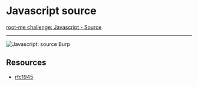 # Javascript source

[root-me challenge: Javascript - Source](https://www.root-me.org/en/Challenges/Web-Client/Javascript-Source)

----

![Javascript: source Burp](/_static/images/root-me-client-js-source.png)

## Resources

* [rfc1945](https://repository.root-me.org/RFC/EN%20-%20rfc1945.txt)